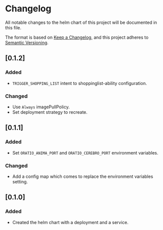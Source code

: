 # Changelog
All notable changes to the helm chart of this project will be documented in this file.

The format is based on [Keep a Changelog](https://keepachangelog.com/en/1.0.0/),
and this project adheres to [Semantic Versioning](https://semver.org/spec/v2.0.0.html).

## [0.1.2]
### Added
- ``TRIGGER_SHOPPING_LIST`` intent to shoppinglist-ability configuration.

### Changed
- Use ``Always`` imagePullPolicy.
- Set deployment strategy to recreate.

## [0.1.1]
### Added
- Set ``ORATIO_ANIMA_PORT`` and ``ORATIO_CEREBRO_PORT`` environment variables.

### Changed
- Add a config map which comes to replace the environment variables setting.

## [0.1.0]
### Added
- Created the helm chart with a deployment and a service.
